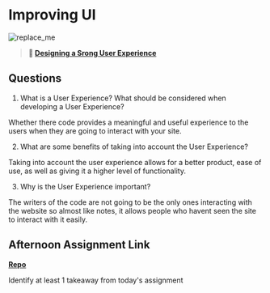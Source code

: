 # Improving UI

![replace_me](https://codeworks.blob.core.windows.net/public/assets/img/illustrations/placeholder.svg)

> **📖 [Designing a Srong User Experience](https://codeworksacademy.com/fs-student-guide/resources/wk7/03-Creating-Good-UX)**

## Questions

1. What is a User Experience? What should be considered when developing a User Experience?

Whether there code provides a meaningful and useful experience to the users when they are going to interact with your site.

2. What are some benefits of taking into account the User Experience?

Taking into account the user experience allows for a better product, ease of use, as well as giving it a higher level of functionality.

3. Why is the User Experience important?

The writers of the code are not going to be the only ones interacting with the website so almost like notes, it allows people who havent seen the site to interact with it easily.

## Afternoon Assignment Link

**[Repo](https://github.com/JonathonMcNamara/<ASSIGNMENT_REPO>)**

Identify at least 1 takeaway from today's assignment
